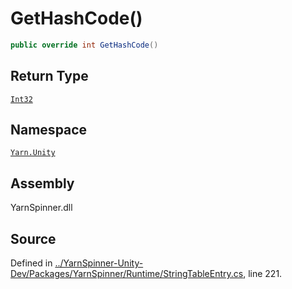 # GetHashCode\(\)

```csharp
public override int GetHashCode()
```

## Return Type

[`Int32`](https://docs.microsoft.com/dotnet/api/System.Int32)

## Namespace

[`Yarn.Unity`](../)

## Assembly

YarnSpinner.dll

## Source

Defined in [../YarnSpinner-Unity-Dev/Packages/YarnSpinner/Runtime/StringTableEntry.cs](https://github.com/YarnSpinnerTool/YarnSpinner-Unity//blob/develop/Runtime/StringTableEntry.cs#L221), line 221.

